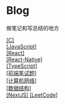 # Blog

做笔记和写总结的地方

[[C]](./docs/C.md)  
[[JavaScript]](./docs/JavaScript.md)  
[[React]](./docs/React.md)  
[[React-Native]](./docs/ReactNative.md)  
[[TypeScript]](./docs/TypeScript.md)  
[[前端笔试题]](./docs/前端笔试题.md)  
[[计算机网络]](./docs/计算机网络.md)  
[[数据结构]](./docs/数据结构.md)  
[[NextJS]](./docs/NextJs.md)
[[LeetCode]](./docs/LeetCode.md)

<!-- [[Webpack]](./docs/Webpack.md)   -->
